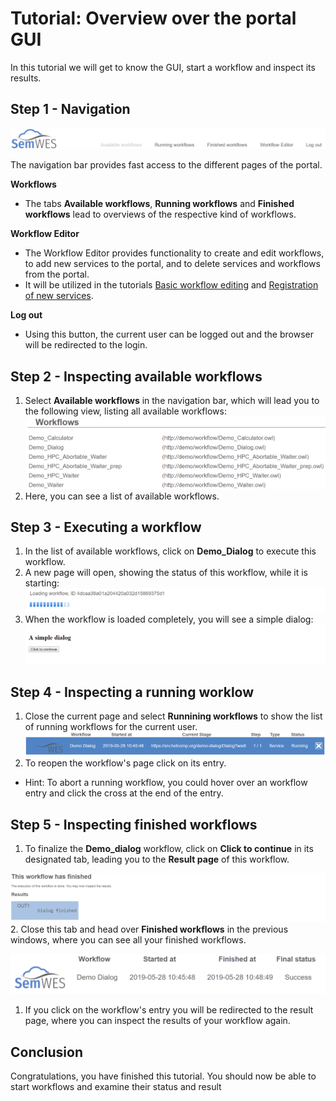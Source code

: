 # Tutorial: Overview over the portal GUI

In this tutorial we will get to know the GUI, start a workflow and inspect its results.

## Step 1 - Navigation
![Navigation Bar](img_portal_overview/navigation.PNG)

The navigation bar provides fast access to the different pages of the portal.

__Workflows__
- The tabs __Available workflows__, __Running workflows__ and __Finished workflows__ lead to overviews of the respective kind of workflows.

__Workflow Editor__
- The Workflow Editor provides functionality to create and edit workflows, to add new services to the portal, and to delete services and workflows from the portal.
- It will be utilized in the tutorials [Basic workflow editing](./basics_editing.md) and [Registration of new services](./basics_service_registration.md).

__Log out__
 - Using this button, the current user can be logged out and the browser will be redirected to the login.

## Step 2 - Inspecting available workflows
1. Select __Available workflows__ in the navigation bar, which will lead you to the following view, listing all available workflows:
![Inventory](img_portal_overview/inventory.PNG)
2. Here, you can see a list of available workflows.

## Step 3 - Executing a workflow
1. In the list of available workflows, click on __Demo\_Dialog__ to execute this workflow.
2. A new page will open, showing the status of this workflow, while it is starting:
![Current workflow status](img_portal_overview/current_workflow_status1.PNG)
3. When the workflow is loaded completely, you will see a simple dialog:
![Current workflow status](img_portal_overview/demo_running.PNG)

## Step 4 - Inspecting a running worklow
1. Close the current page and select __Runnining workflows__ to show the list of running workflows for the current user.
![Running workflow](img_portal_overview/running_workflows.PNG)
2. To reopen the workflow's page click on its entry.
- Hint: To abort a running workflow, you could hover over an workflow entry and click the cross at the end of the entry.

## Step 5 - Inspecting finished workflows
1.  To finalize the __Demo\_dialog__ workflow, click on __Click to continue__ in its designated tab, leading you to the __Result page__ of this workflow.

![Demo dialog finished](img_portal_overview/demo_finished.PNG)
2. Close this tab and head over __Finished workflows__ in the previous windows, where you can see all your finished workflows.

![Finished Workflows](img_portal_overview/finished_workflow.PNG)
1. If you click on the workflow's entry you will be redirected to the result page, where you can inspect the results of your workflow again.

## Conclusion
Congratulations, you have finished this tutorial. You should now be able to start workflows and examine their status and result